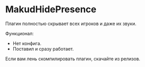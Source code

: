 # MakudHidePresence
 Плагин полностью скрывает всех игроков и даже их звуки.
 
 Функционал:
 - Нет конфига.
 - Поставил и сразу работает.

Если вам лень скомпилировать плагин, скачайте из релизов.
